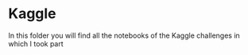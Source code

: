 # Kaggle
In this folder you will find all the notebooks of the Kaggle challenges in which I took part
